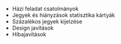 - Házi feladat csatolmányok
- Jegyek és hiányzások statisztika kártyák
- Százalékos jegyek kijelzése
- Design javítások
- Hibajavítások
